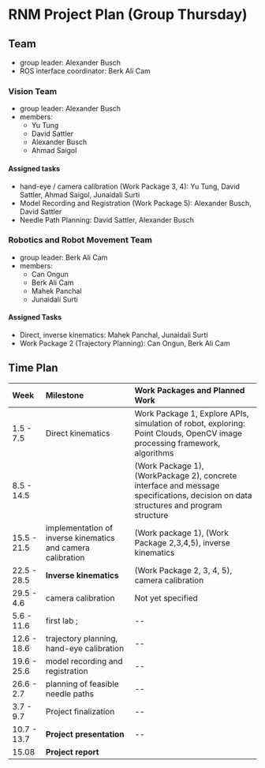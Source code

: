 # RNM Project Plan (Group Thursday)

## Team
- group leader: Alexander Busch  
- ROS interface coordinator: Berk Ali Cam

### Vision Team
- group leader: Alexander Busch
- members:
  - Yu Tung
  - David Sattler
  - Alexander Busch
  - Ahmad Saigol

#### Assigned tasks
- hand-eye / camera calibration (Work Package 3, 4): Yu Tung, David Sattler, Ahmad Saigol, Junaidali Surti
- Model Recording and Registration (Work Package 5): Alexander Busch, David Sattler
- Needle Path Planning: David Sattler, Alexander Busch

### Robotics and Robot Movement Team
- group leader: Berk Ali Cam
- members:
  - Can Ongun
  - Berk Ali Cam
  - Mahek Panchal
  - Junaidali Surti
#### Assigned Tasks
  - Direct, inverse kinematics: Mahek Panchal, Junaidali Surti
  - Work Package 2 (Trajectory Planning): Can Ongun, Berk Ali Cam

## Time Plan
| Week | Milestone | Work Packages and Planned Work | 
| :- | :- | :- | 
| 1.5 - 7.5 | Direct kinematics | Work Package 1, Explore APIs, simulation of robot, exploring: Point Clouds, OpenCV image processing framework, algorithms |
| 8.5 - 14.5 | | (Work Package 1), (WorkPackage 2), concrete interface and message specifications, decision on data structures and program structure|  
| 15.5 - 21.5 | implementation of inverse kinematics and camera calibration | (Work package 1), (Work Package 2,3,4,5), inverse kinematics|
| 22.5 - 28.5 | **Inverse kinematics** | (Work Package 2, 3, 4, 5), camera calibration |
| 29.5 - 4.6 | camera calibration | Not yet specified |
| 5.6 - 11.6 | first lab ; |  -- |
| 12.6 - 18.6 | trajectory planning, hand-eye calibration| -- |
| 19.6 - 25.6 | model recording and registration | -- |
| 26.6 - 2.7 | planning of feasible needle paths| -- |
| 3.7 - 9.7| Project finalization | -- |
| 10.7 - 13.7 | **Project presentation** | -- |
| 15.08 | **Project report** | |
